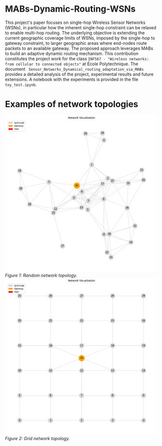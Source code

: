 # MABs-Dynamic-Routing-WSNs
This project's paper focuses on single-hop Wireless Sensor Networks (WSNs), in particular how the inherent single-hop constraint can be relaxed to enable multi-hop routing. The underlying objective is extending the current geographic coverage limits of WSNs, imposed by the single-hop to gateway constraint, to larger geographic areas where end-nodes route packets to an available gateway. The proposed approach leverages MABs to build an adaptive dynamic routing mechanism. This contribution constitutes the project work for the class `INF567 - "Wireless networks: from cellular to connected objects"` at École Polytechnique. The document ` Sensor_Networks_Dynamical_routing_adaptation_via_MABs` provides a detailed analysis of the project, experimental results and future extensions. A notebook with the experiments is provided in the file `toy_test.ipynb`.

# Examples of network topologies
![Random network](experimets_images/network_for_deadlock_analysis.png)
*Figure 1: Random network topology.*
![Grid network](experimets_images/partial_graph.png)
*Figure 2: Grid network topology.*